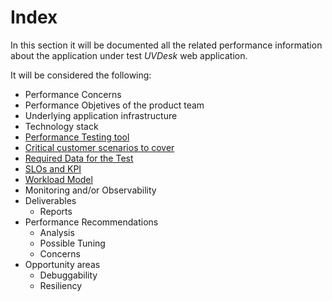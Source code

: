 # Index
In this section it will be documented all the related performance information about the application under test *UVDesk* web application.

It will be considered the following:

- Performance Concerns
- Performance Objetives of the product team
- Underlying application infrastructure
- Technology stack
- [Performance Testing tool](performance-tool.md)
- [Critical customer scenarios to cover](test-cases.md)
- [Required Data for the Test](required-data.md)
- [SLOs and KPI](slo.md)
- [Workload Model](workload-model.md)
- Monitoring and/or Observability
- Deliverables
	- Reports
- Performance Recommendations
	- Analysis
	- Possible Tuning
	- Concerns
- Opportunity areas
	- Debuggability
	- Resiliency